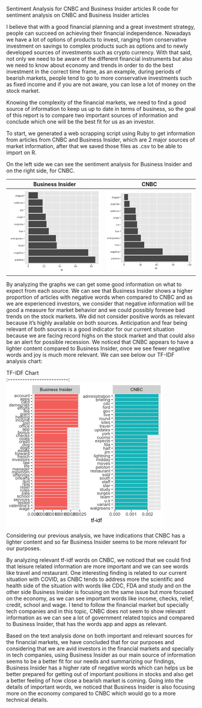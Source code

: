 Sentiment Analysis for CNBC and Business Insider articles
R code for sentiment analysis on CNBC and Business Insider articles

I believe that with a good financial planning and a great investment strategy, people can succeed on achieving their financial independence. Nowadays we have a lot of options of products to invest, ranging from conservative investment on savings to complex products such as options and to newly developed sources of investments such as crypto currency. With that said, not only we need to be aware of the different financial instruments but also we need to know about economy and trends in order to do the best investment in the correct time frame, as an example, during periods of bearish markets, people tend to go to more conservative investments such as fixed income and if you are not aware, you can lose a lot of money on the stock market.

Knowing the complexity of the financial markets, we need to find a good source of information to keep us up to date in terms of business, so the goal of this report is to compare two important sources of information and conclude which one will be the best fit for us as an investor. 

To start, we generated a web scrapping script using Ruby to get information from articles from CNBC and Business Insider, which are 2 major sources of market information, after that we saved those files as .csv to be able to import on R.

On the left side we can see the sentiment analysis for Business Insider and on the right side, for CNBC.

Business Insider             |  CNBC
:-------------------------:|:-------------------------:
![](/report_images/Rplotfreq_bi.png)  |  ![](/report_images/freq_cnbc.png)

By analyzing the graphs we can get some good information on what to expect from each source. We can see that Business Insider shows a higher proportion of articles with negative words when compared to CNBC and as we are experienced investors, we consider that negative information will be good a measure for market behavior and we could possibly foresee bad trends on the stock markets. We did not consider positive words as relevant because it’s highly available on both sources. Anticipation and fear being relevant of both sources is a good indicator for our current situation because we are facing record highs on the stock market and that could also be an alert for possible recession. 
We noticed that CNBC appears to have a lighter content compared to Business Insider, once we see fewer negative words and joy is much more relevant.
We can see below our TF-IDF analysis chart:

TF-IDF Chart             
:-------------------------:
![](/report_images/tf_idf.png)

Considering our previous analysis, we have indications that CNBC has a lighter content and so far Business Insider seems to be more relevant for our purposes.

By analyzing relevant tf-idf words on CNBC, we noticed that we could find that leisure related information are more important and we can see words like travel and restaurant. One interesting finding is related to our current situation with COVID, as CNBC tends to address more the scientific and health side of the situation with words like CDC, FDA and study and on the other side Business Insider is focusing on the same issue but more focused on the economy, as we can see important words like income, checks, relief, credit, school and wage. I tend to follow the financial market but specially tech companies and in this topic, CNBC does not seem to show relevant information as we can see a lot of government related topics and compared to Business Insider, that has the words app and apps as relevant.

Based on the text analysis done on both important and relevant sources for the financial markets, we have concluded that for our purposes and considering that we are avid investors in the financial markets and specially in tech companies, using Business Insider as our main source of information seems to be a better fit for our needs and summarizing our findings, Business Insider has a higher rate of negative words which can helps us be better prepared for getting out of important positions in stocks and also get a better feeling of how close a bearish market is coming. Going into the details of important words, we noticed that Business Insider is also focusing more on the economy compared to CNBC which would go to a more technical details.
